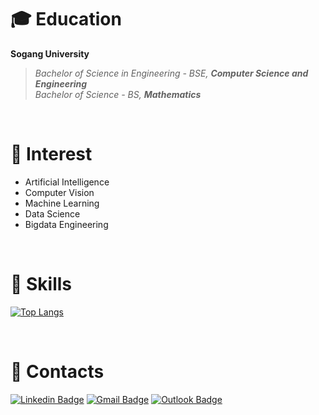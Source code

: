 # 🎓 Education
**Sogang University**
> _Bachelor of Science in Engineering - BSE, **Computer Science and Engineering**_  
> _Bachelor of Science - BS, **Mathematics**_  

<br/>

# 🤔 Interest
* Artificial Intelligence  
* Computer Vision  
* Machine Learning  
* Data Science  
* Bigdata Engineering  

<br/>

# 🔨 Skills
[![Top Langs](https://github-readme-stats.vercel.app/api/top-langs/?username=sungjk1999&layout=compact)](https://github.com/anuraghazra/github-readme-stats)

<br/>

# 📨 Contacts
[![Linkedin Badge](https://img.shields.io/badge/-LinkedIn-blue?style=flat-square&logo=Linkedin&logoColor=white&link=https://www.linkedin.com/in/seong-yun-byeon-8183a8113/)](https://www.linkedin.com/in/sungjk/)
[![Gmail Badge](https://img.shields.io/badge/Gmail-d14836?style=flat-square&logo=Gmail&logoColor=white&link=mailto:sungjk1999@gmail.com)](mailto:sungjk1999@gmail.com)
[![Outlook Badge](https://img.shields.io/badge/Outlook-0078D4?style=flat-square&logo=MicrosoftOutlook&logoColor=white&link=mailto:sungjk1999@outlook.com)](mailto:sungjk1999@outlook.com)

<br/>
